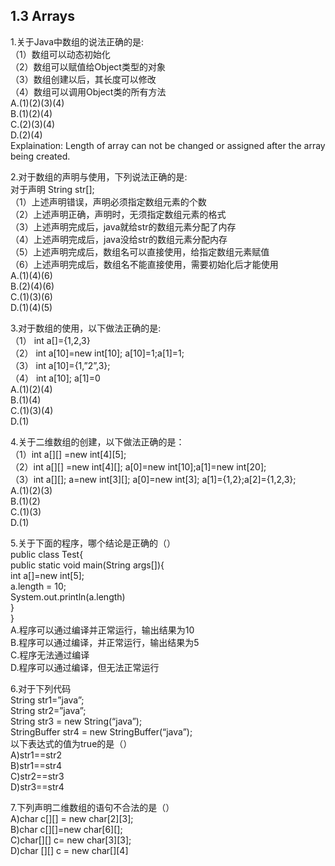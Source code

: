 ## 1.3 Arrays
1.关于Java中数组的说法正确的是:</br>
（1）数组可以动态初始化</br>
（2）数组可以赋值给Object类型的对象</br>
（3）数组创建以后，其长度可以修改</br>
（4）数组可以调用Object类的所有方法</br>
A.(1)(2)(3)(4)</br>
B.(1)(2)(4) </br>
C.(2)(3)(4) </br>
D.(2)(4)</br>
Explaination: Length of array can not be changed or assigned after the array being created.</br>

2.对于数组的声明与使用，下列说法正确的是:</br>
对于声明 String str[];</br>
（1）上述声明错误，声明必须指定数组元素的个数</br>
（2）上述声明正确，声明时，无须指定数组元素的格式</br>
（3）上述声明完成后，java就给str的数组元素分配了内存</br>
（4）上述声明完成后，java没给str的数组元素分配内存</br>
（5）上述声明完成后，数组名可以直接使用，给指定数组元素赋值</br>
（6）上述声明完成后，数组名不能直接使用，需要初始化后才能使用</br>
A.(1)(4)(6) </br>
B.(2)(4)(6)</br>
C.(1)(3)(6) </br>
D.(1)(4)(5)</br>

3.对于数组的使用，以下做法正确的是:</br>
（1）	int a[]={1,2,3}</br>
（2）	int a[10]=new int[10]; a[10]=1;a[1]=1;</br>
（3）	int a[10]={1,”2”,3};</br>
（4）	int a[10]; a[1]=0</br>
A.(1)(2)(4) </br>
B.(1)(4) </br>
C.(1)(3)(4)</br> 
D.(1)</br>

4.关于二维数组的创建，以下做法正确的是：</br>
（1）int a[][] =new int[4][5];</br>
（2）int a[][] =new int[4][]; a[0]=new int[10];a[1]=new int[20]; </br>
（3）int a[][]; a=new int[3][]; a[0]=new int[3]; a[1]={1,2};a[2]={1,2,3};</br>
A.(1)(2)(3) </br>
B.(1)(2) </br>
C.(1)(3) </br>
D.(1)</br>

5.关于下面的程序，哪个结论是正确的（）</br>
public class Test{</br>
  public static void main(String args[]){</br>
    int a[]=new int[5];</br>
    a.length = 10;</br>
    System.out.println(a.length)</br>
  }</br>
}</br>
A.程序可以通过编译并正常运行，输出结果为10 </br>
B.程序可以通过编译，并正常运行，输出结果为5</br> 
C.程序无法通过编译</br>
D.程序可以通过编译，但无法正常运行</br>

6.对于下列代码</br>
String str1=”java”;</br>
String str2=”java”;</br>
String str3 = new String(“java”);</br>
StringBuffer str4 = new StringBuffer(“java”);</br>
以下表达式的值为true的是（）</br>
A)str1==str2 </br>
B)str1==str4 </br>
C)str2==str3 </br>
D)str3==str4</br>

7.下列声明二维数组的语句不合法的是（）</br>
A)char c[][] = new char[2][3]; </br>
B)char c[][]=new char[6][]; </br>
C)char[][] c= new char[3][3];</br> 
D)char [][] c = new char[][4]</br>


